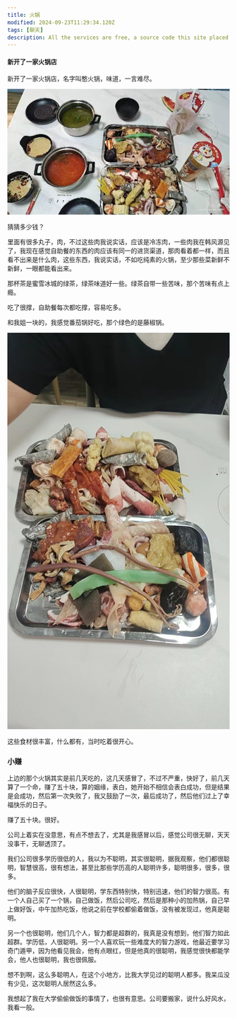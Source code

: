 ```yaml
---
title: 火锅
modified: 2024-09-23T11:29:34.120Z
tags: [聊天]
description: All the services are free, a source code this site placed on github repository and intergration with netlify service, another service that you can use is github page for hosting your own static site.
---
```


####  新开了一家火锅店

新开了一家火锅店，名字叫憨火锅，味道，一言难尽。

![](1.jpg)

猜猜多少钱？

里面有很多丸子，肉，不过这些肉我说实话，应该是冷冻肉，一些肉我在韩风源见了，我现在感觉自助餐的东西的肉应该有同一的进货渠道，那肉看着都一样，而且看不出来是什么肉，这些东西，我说实话，不如吃纯素的火锅，至少那些菜新鲜不新鲜，一眼都能看出来。

那杯茶是蜜雪冰城的绿茶，绿茶味道好一些。绿茶自带一些苦味，那个苦味有点上瘾。

吃了很撑，自助餐每次都吃撑，容易吃多。

和我姐一块的，我感觉番茄锅好吃，那个绿色的是藤椒锅。

![](2.jpg)

这些食材很丰富，什么都有，当时吃着很开心。

### 小赚

上边的那个火锅其实是前几天吃的，这几天感冒了，不过不严重，快好了，前几天算了一个命，赚了五十块，算的姻缘，表白，她开始不相信会表白成功，但是结果是会成功，然后第一次失败了，我又鼓励了一次，最后成功了，然后他们过上了幸福快乐的日子。

赚了五十块。很好。

公司上着实在没意思，有点不想去了，尤其是我感冒以后，感觉公司很无聊，天天没事干，无聊透顶了。

我们公司很多学历很低的人，我以为不聪明，其实很聪明，据我观察，他们都很聪明，智慧很高，很有想法，甚至比那些学历高的人聪明许多，聪明很多，很多，很多。

他们的脑子反应很快，人很聪明，学东西特别快，特别迅速，他们的智力很高。有一个人自己买了一个锅，自己做饭，然后公司吃，然后是那种小的加热锅，自己早上做好饭，中午加热吃饭，他说之前在学校都偷着做饭，没有被发现过，他真是聪明。

另一个也很聪明，他们几个人，智力都是超群的，我真是没有想到，他们智力如此超群。学历低，人很聪明。另一个人喜欢玩一些难度大的智力游戏，他最近要学习奇门遁甲，因为他看见我会，他有点眼红，但是他真的很聪明，我感觉很快都能学会，他人也很聪明，我也很佩服。

想不到啊，这么多聪明人，在这个小地方，比我大学见过的聪明人都多。我呆瓜没有少见，这次聪明人居然这么多。

我想起了我在大学偷偷做饭的事情了，也很有意思。公司要搬家，说什么好风水，我看一般。
